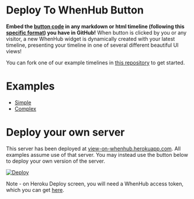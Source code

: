 Deploy To WhenHub Button
===========

<b>Embed the <a href='http://view-on-whenhub.herokuapp.com/'>button code</a> in any markdown or html timeline (following this <a href='https://github.com/emeth-/whenhub-button-server/blob/master/timeline_format.md'>specific format</a>) you have in GitHub!</b> When button is clicked by you or any visitor, a new WhenHub widget is dynamically created with your latest timeline, presenting your timeline in one of several different beautiful UI views!

You can fork one of our example timelines in <a href='https://github.com/emeth-/whenhub-button-examples'>this repository</a> to get started.

# Examples

- <a href='https://github.com/emeth-/whenhub-button-examples/blob/master/flight_timeline.md'>Simple</a>
- <a href='https://github.com/emeth-/whenhub-button-examples/blob/master/mary_perpetual_virginity.md'>Complex</a>

# Deploy your own server

This server has been deployed at <a href='http://view-on-whenhub.herokuapp.com/'>view-on-whenhub.herokuapp.com</a>. All examples assume use of that server. You may instead use the button below to deploy your own version of the server.

[![Deploy](https://www.herokucdn.com/deploy/button.svg)](https://heroku.com/deploy)

Note - on Heroku Deploy screen, you will need a WhenHub access token, which you can get <a href='https://developer.whenhub.com/docs/connecting-to-the-api'>here</a>.



